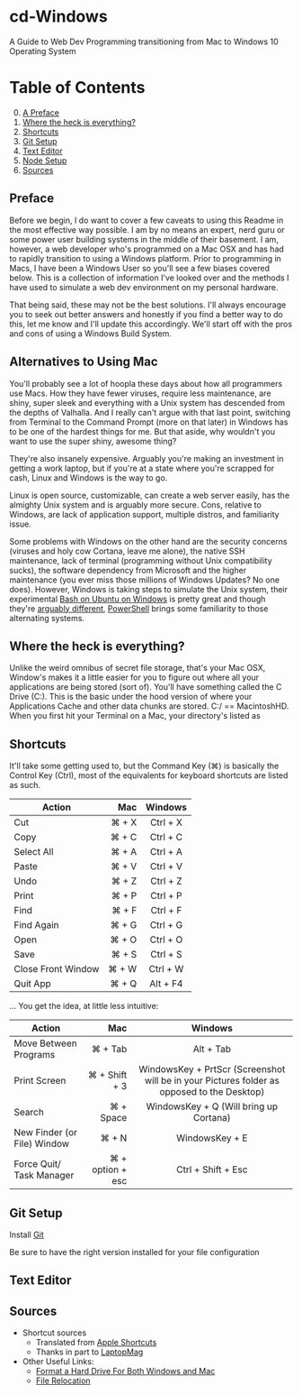 # cd-Windows
A Guide to Web Dev Programming transitioning from Mac to Windows 10 Operating System

# Table of Contents
0. [A Preface](#preface)
1. [Where the heck is everything?](#where-the-heck-is-everything?)
2. [Shortcuts](#shortcuts)
3. [Git Setup](#git-setup)
4. [Text Editor](#text-editor)
5. [Node Setup](#node)
6. [Sources](#sources)

## Preface
Before we begin, I do want to cover a few caveats to using this Readme in the most effective way possible. I am by no means an expert, nerd guru or some power user building systems in the middle of their basement. I am, however, a web developer who's programmed on a Mac OSX and has had to rapidly transition to using a Windows platform. Prior to programming in Macs, I have been a Windows User so you'll see a few biases covered below. This is a collection of information I've looked over and the methods I have used to simulate a web dev environment on my personal hardware.

That being said, these may not be the best solutions. I'll always encourage you to seek out better answers and honestly if you find a better way to do this, let me know and I'll update this accordingly. We'll start off with the pros and cons of using a Windows Build System.

## Alternatives to Using Mac

You'll probably see a lot of hoopla these days about how all programmers use Macs. How they have fewer viruses, require less maintenance, are shiny, super sleek and everything with a Unix system has descended from the depths of Valhalla. And I really can't argue with that last point, switching from Terminal to the Command Prompt (more on that later) in Windows has to be one of the hardest things for me. But that aside, why wouldn't you want to use the super shiny, awesome thing?

They're also insanely expensive. Arguably you're making an investment in getting a work laptop, but if you're at a state where you're scrapped for cash, Linux and Windows is the way to go. 

Linux is open source, customizable, can create a web server easily, has the almighty Unix system and is arguably more secure. Cons, relative to Windows, are lack of application support, multiple distros, and familiarity issue.

Some problems with Windows on the other hand are the security concerns (viruses and holy cow Cortana, leave me alone), the native SSH maintenance, lack of terminal (programming without Unix compatibility sucks), the software dependency from Microsoft and the higher maintenance (you ever miss those millions of Windows Updates? No one does). However, Windows is taking steps to simulate the Unix system, their experimental [Bash on Ubuntu on Windows](https://msdn.microsoft.com/en-us/commandline/wsl/faq) is pretty great and though they're [arguably different](http://superuser.com/questions/707269/is-windows-powershell-as-powerful-as-the-terminal-of-unix-linux), [PowerShell](https://technet.microsoft.com/en-us/library/bb978526.aspx) brings some familiarity to those alternating systems.

## Where the heck is everything?
Unlike the weird omnibus of secret file storage, that's your Mac OSX, Window's makes it a little easier for you to figure out where all your applications are being stored (sort of). You'll have something called the C Drive (C:). This is the basic under the hood version of where your Applications Cache and other data chunks are stored. C:/ == MacintoshHD. When you first hit your Terminal on a Mac, your directory's listed as 

## Shortcuts

It'll take some getting used to, but the Command Key (⌘) is basically the Control Key (Ctrl), most of the equivalents for keyboard shortcuts are listed as such.

| Action       | Mac  | Windows           |
| ------------- | -----:|:-------------:|
| Cut        | ⌘ + X | Ctrl + X |
| Copy       | ⌘ + C | Ctrl + C |
| Select All | ⌘ + A | Ctrl + A |
| Paste      | ⌘ + V | Ctrl + V |
| Undo       | ⌘ + Z | Ctrl + Z |
| Print      | ⌘ + P | Ctrl + P |
| Find       | ⌘ + F | Ctrl + F |
| Find Again | ⌘ + G | Ctrl + G |
| Open       | ⌘ + O | Ctrl + O |
| Save       | ⌘ + S | Ctrl + S |
| Close Front Window | ⌘ + W | Ctrl + W  |
| Quit App | ⌘ + Q | Alt + F4  |

... You get the idea, at little less intuitive:

| Action       | Mac  | Windows           |
| ------------- | -----:|:-------------:|
| Move Between Programs         | ⌘ + Tab           | Alt + Tab |
| Print Screen                  | ⌘ + Shift + 3     | WindowsKey + PrtScr (Screenshot will be in your Pictures folder as opposed to the Desktop) |
| Search                        | ⌘ + Space         | WindowsKey + Q (Will bring up Cortana) |
| New Finder (or File) Window   | ⌘ + N             | WindowsKey + E |
| Force Quit/ Task Manager      | ⌘ + option + esc  | Ctrl + Shift + Esc |

## Git Setup

Install [Git](https://git-scm.com/download/win)

Be sure to have the right version installed for your file configuration

## Text Editor

## Sources
+ Shortcut sources
    + Translated from [Apple Shortcuts](https://support.apple.com/en-us/HT201236)
    + Thanks in part to [LaptopMag](http://www.laptopmag.com/articles/mac-users-guide-windows-10-keyboard-shortcuts)
+ Other Useful Links:
    + [Format a Hard Drive For Both Windows and Mac](http://www.laptopmag.com/articles/format-drive-for-windows-and-Mac)
    + [File Relocation](http://www.laptopmag.com/articles/move-mac-files-windows-pc)